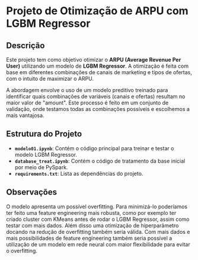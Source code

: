 # Projeto de Otimização de ARPU com LGBM Regressor

## Descrição

Este projeto tem como objetivo otimizar o **ARPU (Average Revenue Per User)** utilizando um modelo de **LGBM Regressor**. A otimização é feita com base em diferentes combinações de canais de marketing e tipos de ofertas, com o intuito de maximizar o ARPU.

A abordagem envolve o uso de um modelo preditivo treinado para identificar quais combinações de variáveis (canais e ofertas) resultam no maior valor de "amount". Este processo é feito em um conjunto de validação, onde testamos todas as combinações possíveis e escolhemos a mais vantajosa.

## Estrutura do Projeto

- **`modelo01.ipynb`**: Contém o código principal para treinar e testar o modelo LGBM Regressor.
- **`database_treat.ipynb`**: Contém o código de tratamento da base inicial por meio de PySpark.
- **`requirements.txt`**: Lista as dependências do projeto.


## Observações

O modelo apresenta um possível overfitting. Para minimizá-lo poderíamos ter feito uma feature engineering mais robusta, como por exemplo ter criado cluster com KMeans antes de rodar o LGBM Regressor, assim como testar com mais dados. Além disso uma otimização de hiperparâmetro docando na redução de overfitting também seria válida. Com mais dados e mais possibilidades de feature engineering também seria possível a utilização de um modelo em rede neural com maior flexibilidade para evitar o overfitting. 
